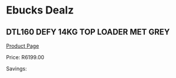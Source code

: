 
# Ebucks Dealz
## DTL160 DEFY 14KG TOP LOADER MET GREY
[Product Page](https://www.ebucks.com/web/shop/productSelected.do?prodId=1227895927&catId=704981826)

Price: R6199.00

Savings: 


	